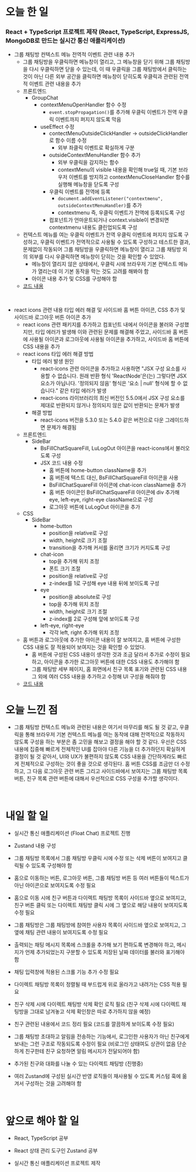 # 오늘 한 일

### React + TypeScript 프로젝트 제작 (React, TypeScript, ExpressJS, MongoDB로 만드는 실시간 통신 애플리케이션)

- 그룹 채팅방 컨텍스트 메뉴 전역적 이벤트 관련 내용 추가
  - 그룹 채팅방을 우클릭하면 메뉴창이 열리고, 그 메뉴창을 닫기 위해 그룹 채팅방을 다시 우클릭하면 닫을 수 있는데, 이 때 우클릭을 그룹 채팅방에서 클릭하는 것이 아닌 다른 외부 공간을 클릭하면 메뉴창이 닫히도록 우클릭과 관련된 전역적 이벤트 관련 내용을 추가
  - 프론트엔드
    - GroupChat
      - contextMenuOpenHandler 함수 수정
        - `event.stopPropagation()`를 추가해 우클릭 이벤트가 전역 우클릭 이벤트까지 퍼지지 않도록 막음
      - useEffect 수정
        - contectMenuOutsideClickHandler -> outsideClickHandler로 함수 이름 수정
          - 외부 좌클릭 이벤트로 확실하게 구분
        - outsideContextMenuHandler 함수 추가
          - 외부 우클릭을 감지하는 함수
          - contextMenu의 visible 내용을 확인해 true일 때, 기본 브라우저 이벤트를 방지하고 contextMenuCloseHandler 함수를 실행해 메뉴창을 닫도록 구성
        - 우클릭 이벤트를 전역에 등록
          - `document.addEventListener("contextmenu", outsideContextMenuHandler)`를 추가
          - contextmenu 즉, 우클릭 이벤트가 전역에 등록되도록 구성
        - 컴포넌트가 언마운트되거나 context.visible이 변경되면 contextmenu 내용도 클린업되도록 구성
  - 컨텍스트 메뉴를 여는 우클릭 이벤트가 전역 우클릭 이벤트에 퍼지지 않도록 구성하고, 우클릭 이벤트가 전역적으로 사용될 수 있도록 구성하고 테스트한 결과, 문제없이 작동되어 그룹 채팅방을 우클릭하면 메뉴창이 열리고 그룹 채팅방 외의 외부를 다시 우클릭하면 메뉴창이 닫히는 것을 확인할 수 있었다.
    - 메뉴창이 열리지 않은 상태에서, 우클릭 시에 브라우저 기본 컨텍스트 메뉴가 열리는데 이 기본 동작을 막는 것도 고려를 해봐야 함
    - 아이콘 내용 추가 및 CSS를 구성해야 함
  - [코드 내용](https://github.com/jeongsangtae/float-chat/commit/2243772d1da38b59b67914cb39406fac3d44c55f)

<br />

- react icons 관련 내용 타입 에러 해결 및 사이드바 홈 버튼 아이콘, CSS 추가 및 사이드바 로그아웃 버튼 아이콘 추가
  - react icons 관련 패키지를 추가하고 컴포넌트 내에서 아이콘을 불러와 구성했지만, 타입 에러가 발생해 이와 관련된 문제를 해결해 주었고, 사이드바 홈 버튼에 사용될 아이콘과 로그아웃에 사용될 아이콘을 추가하고, 사이드바 홈 버튼에 CSS 내용을 추가
  - react icons 타입 에러 해결 방법
    - 타입 에러 발생 원인
      - react-icons 관련 아이콘을 추가하고 사용하면 "JSX 구성 요소를 사용할 수 없습니다. 원래 반환 형식 'ReactNode'은(는) 그렇다면 JSX 요소가 아닙니다. '정의되지 않음' 형식은 '요소 | null' 형식에 할 수 없습니다." 같은 타입 에러가 발생
      - react-icons 라이브러리의 최신 버전인 5.5.0에서 JSX 구성 요소를 제대로 반환되지 않거나 정의되지 않은 값이 반환되는 문제가 발생
    - 해결 방법
      - react-icons 버전을 5.3.0 또는 5.4.0 같은 버전으로 다운 그레이드하면 문제가 해결됨
  - 프론트엔드
    - SideBar
      - BsFillChatSquareFill, LuLogOut 아이콘을 react-icons에서 불러오도록 구성
      - JSX 코드 내용 수정
        - 홈 버튼에 home-button className을 추가
        - 홈 버튼에 텍스트 대신, BsFillChatSquareFill 아이콘을 사용
        - BsFillChatSquareFill 아이콘에 chat-icon className을 추가
        - 홈 버튼 아이콘인 BsFillChatSquareFill 아이콘에 div 추가해 eye, left-eye, right-eye className으로 구성
        - 로그아웃 버튼에 LuLogOut 아이콘을 추가
  - CSS
    - SideBar
      - home-button
        - position을 relative로 구성
        - width, height로 크기 조절
        - transition을 추가해 커서를 올리면 크기가 커지도록 구성
      - chat-icon
        - top을 추가해 위치 조정
        - 폰트 크기 조절
        - position을 relative로 구성
        - z-index를 1로 구성해 eye 내용 뒤에 보이도록 구성
      - eye
        - position을 absolute로 구성
        - top을 추가해 위치 조정
        - width, height로 크기 조절
        - z-index를 2로 구성해 앞에 보이도록 구성
      - left-eye, right-eye
        - 각각 left, right 추가해 위치 조정
  - 홈 버튼과 로그아웃에 추가한 아이콘 내용이 잘 보여지고, 홈 버튼에 구성한 CSS 내용도 잘 적용되어 보여지는 것을 확인할 수 있었다.
    - 홈 버튼에 구성된 CSS 내용이 생각한 것과 조금 달라서 추가로 수정이 필요하고, 아이콘을 추가한 로그아웃 버튼에 대한 CSS 내용도 추가해야 함
    - 그룹 채팅방 세부 페이지, 홈 화면에서 친구 목록 표기와 관련된 CSS 내용 그 외에 여러 CSS 내용을 추가하고 수정해 UI 구성을 해줘야 함
  - [코드 내용](https://github.com/jeongsangtae/float-chat/commit/c7a8e1adf15dfb24b6223c190a96091aca52dfd3)

# 오늘 느낀 점

- 그룹 채팅방 컨텍스트 메뉴와 관련된 내용은 여기서 마무리를 해도 될 것 같고, 우클릭을 통해 브라우저 기본 컨텍스트 메뉴를 여는 동작에 대해 전역적으로 작동하지 않도록 구성을 하는 부분은 좀 고민을 해보고 결정을 해야 할 것 같다. 우선은 CSS 내용에 집중해 빠르게 전체적인 UI를 잡아야 다른 기능을 더 추가하던지 확실하게 결정이 될 것 같아서, UI와 UX가 불편하지 않도록 CSS 내용을 간단하게라도 빠르게 전체적으로 구성하는 것이 좋을 것으로 생각된다. 홈 버튼 CSS를 조금만 더 수정하고, 그 다음 로그아웃 관련 버튼 그리고 사이드바에서 보여지는 그룹 채팅방 목록 버튼, 친구 목록 관련 버튼에 대해서 우선적으로 CSS 구성을 추가할 생각이다.

<br />

# 내일 할 일

- 실시간 통신 애플리케이션 (Float Chat) 프로젝트 진행

- Zustand 내용 구성

- 그룹 채팅방 목록에서 그룹 채팅방 우클릭 시에 수정 또는 삭제 버튼이 보여지고 클릭될 수 있도록 구성해야 함

- 홈으로 이동하는 버튼, 로그아웃 버튼, 그룹 채팅방 버튼 등 여러 버튼들이 텍스트가 아닌 아이콘으로 보여지도록 수정 필요

- 홈으로 이동 시에 친구 버튼과 다이렉트 채팅방 목록이 사이드바 옆으로 보여지고, 친구 버튼 클릭 또는 다이렉트 채팅방 클릭 시에 그 옆으로 해당 내용이 보여지도록 수정 필요

- 그룹 채팅방은 그룹 채팅방에 참여한 사용자 목록이 사이드바 옆으로 보여지고, 그 옆에 채팅 관련 내용이 보여지도록 수정 필요

- 출력되는 채팅 메시지 목록에 스크롤을 추가해 보기 편하도록 변경해야 하고, 메시지가 언제 추가되었는지 구분할 수 있도록 저장된 날짜 데이터를 불러와 표기해야 함

- 채팅 입력창에 적용된 스크롤 기능 추가 수정 필요

- 다이렉트 채팅방 목록이 정렬될 때 부드럽게 위로 올라가고 내려가는 CSS 적용 필요

- 친구 삭제 시에 다이렉트 채팅방 삭제 확인 로직 필요 (친구 삭제 시에 다이렉트 채팅방을 그대로 남겨놓고 삭제 확인창은 따로 추가하지 않을 예정)

- 친구 관련된 내용에서 코드 정리 필요 (코드를 깔끔하게 보이도록 수정 필요)

- 그룹 채팅방 초대하고 알림을 전송하는 기능에서, 로그인한 사용자가 아닌 친구에게 보내는 그런 구조로 작동되도록 수정이 필요 (비로그인 상태여도 상관이 없음 단순하게 친구한테 친구 요청하면 알림 메시지가 전달되어야 함)

- 추가된 친구와 대화를 나눌 수 있는 다이렉트 채팅방 (진행중)

- 여러 Zustand에 구성된 실시간 반영 로직들이 재사용될 수 있도록 커스텀 훅에 옮겨서 구성하는 것을 고려해야 함

<br />

# 앞으로 해야 할 일

- React, TypeScript 공부

- React 상태 관리 도구인 Zustand 공부

- 실시간 통신 애플리케이션 프로젝트 제작
